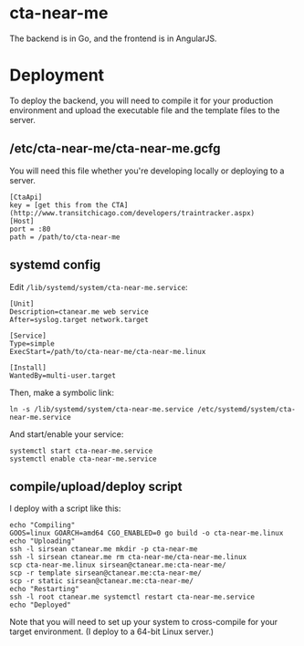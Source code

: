 cta-near-me
===========

The backend is in Go, and the frontend is in AngularJS.

# Deployment

To deploy the backend, you will need to compile it for your production environment and upload the executable file and the template files to the server.

## /etc/cta-near-me/cta-near-me.gcfg

You will need this file whether you're developing locally or deploying to a server.

```
[CtaApi]
key = [get this from the CTA](http://www.transitchicago.com/developers/traintracker.aspx)
[Host]
port = :80
path = /path/to/cta-near-me
```

## systemd config

Edit `/lib/systemd/system/cta-near-me.service`:

```
[Unit]
Description=ctanear.me web service
After=syslog.target network.target

[Service]
Type=simple
ExecStart=/path/to/cta-near-me/cta-near-me.linux

[Install]
WantedBy=multi-user.target
```

Then, make a symbolic link:

```
ln -s /lib/systemd/system/cta-near-me.service /etc/systemd/system/cta-near-me.service
```

And start/enable your service:

```
systemctl start cta-near-me.service
systemctl enable cta-near-me.service
```

## compile/upload/deploy script

I deploy with a script like this:

```
echo "Compiling"
GOOS=linux GOARCH=amd64 CGO_ENABLED=0 go build -o cta-near-me.linux
echo "Uploading"
ssh -l sirsean ctanear.me mkdir -p cta-near-me
ssh -l sirsean ctanear.me rm cta-near-me/cta-near-me.linux
scp cta-near-me.linux sirsean@ctanear.me:cta-near-me/
scp -r template sirsean@ctanear.me:cta-near-me/
scp -r static sirsean@ctanear.me:cta-near-me/
echo "Restarting"
ssh -l root ctanear.me systemctl restart cta-near-me.service
echo "Deployed"
```

Note that you will need to set up your system to cross-compile for your target environment. (I deploy to a 64-bit Linux server.)

